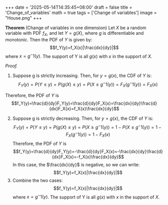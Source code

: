 +++
date = '2025-05-14T14:35:45+08:00'
draft = false
title = 'Change_of_variables'
math = true
tags = ['Change of variables']
image = "House.png"
+++

**Theorem** (Change of variables in one dimension) Let $X$ be a random variable with PDF $f_X$, and let $Y=g(X)$, where $g$ is differentiable and monotonic. Then the PDF of $Y$ is given by:
$$f_Y(y)=f_X(x)|\frac{dx}{dy}|$$
where $x=g^-1(y)$. The support of Y is all $g(x)$ with $x$ in the support of $X$.

*Proof.*
1. Suppose g is strictly increasing. Then, for $y=g(x)$, the CDF of $Y$ is:
$$F_Y(y)=P(Y\leq y)=P(g(X)\leq y)=P(X\leq g^-1(y))=F_X(g^-1(y))=F_X(x)$$

Therefore, the PDF of $Y$ is
$$f_Y(y)=\frac{d}{dy}F_Y(y)=\frac{d}{dy}F_X(x)=\frac{dx}{dy}\frac{d}{dx}F_X(x)=f_X(x)\frac{dx}{dy}$$

2. Suppose g is strictly decreasing. Then, for $y=g(x)$, the CDF of $Y$ is:
$$F_Y(y)=P(Y\leq y)=P(g(X)\leq y)=P(X\geq g^-1(y))=1-P(X\leq g^-1(y))=1-F_X(g^-1(y))=1-F_X(x)$$
Therefore, the PDF of $Y$ is
$$f_Y(y)=\frac{d}{dy}F_Y(y)=-\frac{d}{dy}F_X(x)=-\frac{dx}{dy}\frac{d}{dx}F_X(x)=-f_X(x)\frac{dx}{dy}$$
In this case, the $\frac{dx}{dy}$ is negative, so we can write:
$$f_Y(y)=f_X(x)|\frac{dx}{dy}|$$
3. Combine the two cases:
$$f_Y(y)=f_X(x)|\frac{dx}{dy}|$$
where $x=g^-1(y)$. The support of Y is all $g(x)$ with $x$ in the support of $X$.